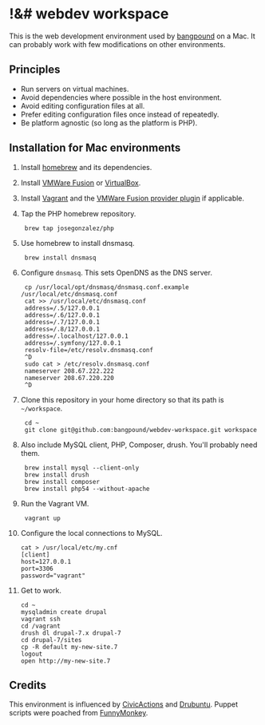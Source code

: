 !&# webdev workspace
====================

This is the web development environment used by [bangpound](http://bangpound.org) on a
Mac. It can probably work with few modifications on other environments.

Principles
----------

* Run servers on virtual machines.
* Avoid dependencies where possible in the host environment.
* Avoid editing configuration files at all.
* Prefer editing configuration files once instead of repeatedly.
* Be platform agnostic (so long as the platform is PHP).

Installation for Mac environments
---------------------------------

1. Install [homebrew](http://mxcl.github.com/homebrew/) and its dependencies.

2. Install [VMWare Fusion](http://www.vmware.com/products/fusion/overview.html) or
   [VirtualBox](https://www.virtualbox.org).

3. Install [Vagrant](http://www.vagrantup.com) and the
   [VMWare Fusion provider plugin](http://www.vagrantup.com/vmware) if applicable.
4. Tap the PHP homebrew repository.

        brew tap josegonzalez/php

5. Use homebrew to install dnsmasq.

        brew install dnsmasq

6. Configure `dnsmasq`. This sets OpenDNS as the DNS server.

        cp /usr/local/opt/dnsmasq/dnsmasq.conf.example /usr/local/etc/dnsmasq.conf
        cat >> /usr/local/etc/dnsmasq.conf
        address=/.5/127.0.0.1
        address=/.6/127.0.0.1
        address=/.7/127.0.0.1
        address=/.8/127.0.0.1
        address=/.localhost/127.0.0.1
        address=/.symfony/127.0.0.1
        resolv-file=/etc/resolv.dnsmasq.conf
        ^D
        sudo cat > /etc/resolv.dnsmasq.conf
        nameserver 208.67.222.222
        nameserver 208.67.220.220
        ^D

7. Clone this repository in your home directory so that its path is `~/workspace`.

        cd ~
        git clone git@github.com:bangpound/webdev-workspace.git workspace

8. Also include MySQL client, PHP, Composer, drush. You'll probably need them.

        brew install mysql --client-only
        brew install drush
        brew install composer
        brew install php54 --without-apache

9. Run the Vagrant VM.

        vagrant up

10. Configure the local connections to MySQL.

        cat > /usr/local/etc/my.cnf
        [client]
        host=127.0.0.1
        port=3306
        password="vagrant"

11. Get to work.

        cd ~
        mysqladmin create drupal
        vagrant ssh
        cd /vagrant
        drush dl drupal-7.x drupal-7
        cd drupal-7/sites
        cp -R default my-new-site.7
        logout
        open http://my-new-site.7

Credits
-------

This environment is influenced by [CivicActions](http://www.civicactions.com) and
[Drubuntu](http://drupal.org/project/drubuntu). Puppet scripts were poached from
[FunnyMonkey](https://github.com/FunnyMonkey/fm-vagrant).

